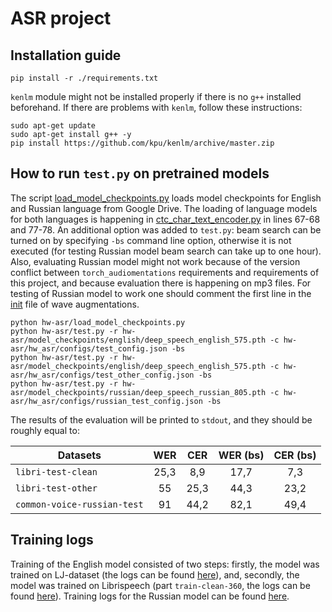 # ASR project

## Installation guide

```shell
pip install -r ./requirements.txt
```

```kenlm``` module might not be installed properly if there is no ```g++``` 
installed beforehand. If there are problems with ```kenlm```, follow these 
instructions:

```shell
sudo apt-get update
sudo apt-get install g++ -y
pip install https://github.com/kpu/kenlm/archive/master.zip
```

## How to run ```test.py``` on pretrained models

The script [load_model_checkpoints.py](load_model_checkpoints.py) loads model
checkpoints for English and Russian language from Google Drive. The loading of
language models for both languages is happening in 
[ctc_char_text_encoder.py](hw_asr/text_encoder/ctc_char_text_encoder.py) in
lines 67-68 and 77-78. An additional option was added to ```test.py```: beam
search can be turned on by specifying ```-bs``` command line option, otherwise
it is not executed (for testing Russian model beam search can take up to one
hour). Also, evaluating Russian model might not work because of the version
conflict between ```torch_audiomentations``` requirements and requirements of 
this project, and because evaluation there is happening on mp3 files. For
testing of Russian model to work one should comment the first line in the
[init](hw_asr/augmentations/wave_augmentations/__init__.py) file of wave
augmentations.

```shell
python hw-asr/load_model_checkpoints.py
python hw-asr/test.py -r hw-asr/model_checkpoints/english/deep_speech_english_575.pth -c hw-asr/hw_asr/configs/test_config.json -bs
python hw-asr/test.py -r hw-asr/model_checkpoints/english/deep_speech_english_575.pth -c hw-asr/hw_asr/configs/test_other_config.json -bs
python hw-asr/test.py -r hw-asr/model_checkpoints/russian/deep_speech_russian_805.pth -c hw-asr/hw_asr/configs/russian_test_config.json -bs
```

The results of the evaluation will be printed to ```stdout```, and they should
be roughly equal to:

 Datasets   |      WER      |  CER | WER (bs) | CER (bs) |
|--------------|:-------------:|:------:|:-------------:|:------:|
| ```libri-test-clean``` |  25,3 | 8,9 | 17,7 | 7,3
| ```libri-test-other``` |    55   |   25,3 |44,3 | 23,2
| ```common-voice-russian-test``` | 91 |    44,2 | 82,1 | 49,4|

## Training logs

Training of the English model consisted of two steps: firstly, the model was
trained on LJ-dataset (the logs can be found
[here](https://wandb.ai/whiteteadragon/asr_project_lj/overview)), and,
secondly, the model was trained on Librispeech (part ```train-clean-360```, the
logs can be found
[here](https://wandb.ai/whiteteadragon/asr_project_libri/overview)).
Training logs for the Russian model can be found
[here](https://wandb.ai/whiteteadragon/asr_project_russian/overview).
